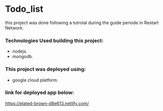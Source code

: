 # Todo_list
this project was done following a tutroial during the guide periode in Restart Network.

### Technologies Used building this project: 
* nodejs.
* mongodb.

### This project was deployed using: 
* google cloud platform.

### link for deployed app below:
https://elated-brown-d8e613.netlify.com/
